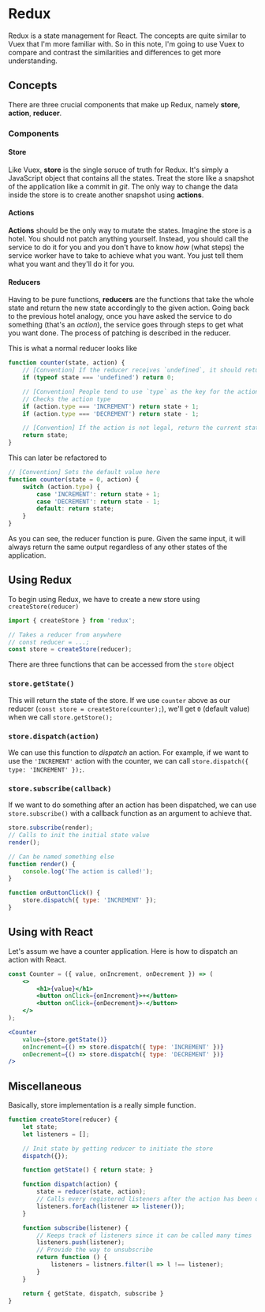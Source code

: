 # Redux

Redux is a state management for React. The concepts are quite similar to Vuex that I'm more familiar with. So in this note, I'm going to use Vuex to compare and contrast the similarities and differences to get more understanding.

## Concepts

There are three crucial components that make up Redux, namely **store**, **action**, **reducer**.

### Components

#### Store

Like Vuex, **store** is the single soruce of truth for Redux. It's simply a JavaScript object that contains all the states. Treat the store like a snapshot of the application like a commit in *git*. The only way to change the data inside the store is to create another snapshot using **actions**.

#### Actions

**Actions** should be the only way to mutate the states. Imagine the store is a hotel. You should not patch anything yourself. Instead, you should call the service to do it for you and you don't have to know *how* (what steps) the service worker have to take to achieve what you want. You just tell them what you want and they'll do it for you.

#### Reducers

Having to be pure functions, **reducers** are the functions that take the whole state and return the new state accordingly to the given action. Going back to the previous hotel analogy, once you have asked the service to do something (that's an *action*), the service goes through steps to get what you want done. The process of patching is described in the reducer.

This is what a normal reducer looks like

```javascript
function counter(state, action) {
    // [Convention] If the reducer receives `undefined`, it should return what it considers to be the initial value of the state
    if (typeof state === 'undefined') return 0;

    // [Convention] People tend to use `type` as the key for the action type. It could be something else but why would you do that?
    // Checks the action type
    if (action.type === 'INCREMENT') return state + 1;
    if (action.type === 'DECREMENT') return state - 1;

    // [Convention] If the action is not legal, return the current state
    return state;
}
```

This can later be refactored to

```javascript
// [Convention] Sets the default value here
function counter(state = 0, action) {
    switch (action.type) {
        case 'INCREMENT': return state + 1;
        case 'DECREMENT': return state - 1;
        default: return state;
    }
}
```

As you can see, the reducer function is pure. Given the same input, it will always return the same output regardless of any other states of the application.

## Using Redux

To begin using Redux, we have to create a new store using `createStore(reducer)`

```javascript
import { createStore } from 'redux';

// Takes a reducer from anywhere
// const reducer = ...;
const store = createStore(reducer);
```

There are three functions that can be accessed from the `store` object

### `store.getState()`

This will return the state of the store. If we use `counter` above as our reducer (`const store = createStore(counter);`), we'll get `0` (default value) when we call `store.getStore();`

### `store.dispatch(action)`

We can use this function to *dispatch* an action. For example, if we want to use the `'INCREMENT'` action with the counter, we can call `store.dispatch({ type: 'INCREMENT' });`.

### `store.subscribe(callback)`

If we want to do something after an action has been dispatched, we can use `store.subscribe()` with a callback function as an argument to achieve that.

```javascript
store.subscribe(render);
// Calls to init the initial state value
render();

// Can be named something else
function render() {
    console.log('The action is called!');
}

function onButtonClick() {
    store.dispatch({ type: 'INCREMENT' });
}
```

## Using with React

Let's assum we have a counter application. Here is how to dispatch an action with React.

```jsx
const Counter = ({ value, onIncrement, onDecrement }) => (
    <>
        <h1>{value}</h1>
        <button onClick={onIncrement}>+</button>
        <button onClick={onDecrement}>-</button>
    </>
);
```

```jsx
<Counter
    value={store.getState()}
    onIncrement={() => store.dispatch({ type: 'INCREMENT' })}
    onDecrement={() => store.dispatch({ type: 'DECREMENT' })}
/>
```

## Miscellaneous

Basically, store implementation is a really simple function.

```javascript
function createStore(reducer) {
    let state;
    let listeners = [];

    // Init state by getting reducer to initiate the store
    dispatch({});

    function getState() { return state; }

    function dispatch(action) {
        state = reducer(state, action);
        // Calls every registered listeners after the action has been dispatched
        listeners.forEach(listener => listener());
    }

    function subscribe(listener) {
        // Keeps track of listeners since it can be called many times
        listeners.push(listener);
        // Provide the way to unsubscribe
        return function () {
            listeners = listners.filter(l => l !== listener);
        }
    }

    return { getState, dispatch, subscribe }
}
```
